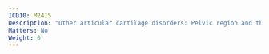 ```yaml
---
ICD10: M2415
Description: "Other articular cartilage disorders: Pelvic region and thigh"
Matters: No
Weight: 0
---
```

